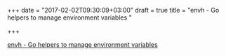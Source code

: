 +++
date = "2017-02-02T09:30:09+03:00"
draft = true
title = "envh - Go helpers to manage environment variables "

+++

<p><a href="https://t.co/hYaL0EJQ9n">envh - Go helpers to manage environment variables </a></p>
